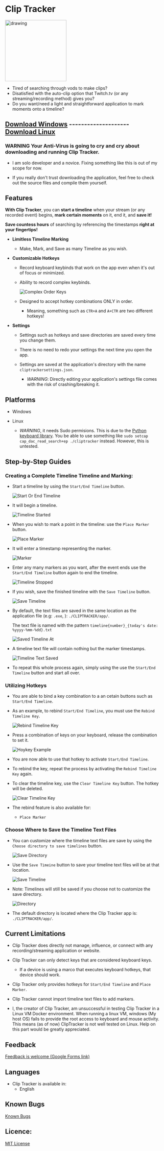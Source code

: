 **Clip Tracker**
========

<img src="icon/cliptrackericon.png" alt="drawing" width="200"/>

- Tired of searching through vods to make clips? 
- Disatisfied with the auto-clip option that Twitch.tv (or any streaming/recording method) gives you?
- Do you want/need a light and straightforward application to mark moments onto a timeline?

## [Download Windows](https://github.com/Socram-Occots/ClipTracker/raw/refs/heads/main/output-windows/cliptracker.exe) -------------------- [Download Linux](https://github.com/Socram-Occots/ClipTracker/raw/refs/heads/main/output-linux/cliptracker)

### **WARNING** Your Anti-Virus is going to cry and cry about downloading and running Clip Tracker. 

- I am solo developer and a novice. Fixing something like this is out of my scope for now.

- If you really don't trust downloading the application, feel free to check out the source files and compile them yourself.

## Features

**With Clip Tracker**, you can **start a timeline** when your stream (or any recorded event) begins,
 **mark certain moments** on it, end it, and **save it!**

**Save countess hours** of searching by referencing the timestamps **right at your fingertips!**

- **Limitless Timeline Marking**

    - Make, Mark, and Save as many Timeline as you wish.

- **Customizable Hotkeys**

    - Record keyboard keybinds that work on the app even when it's out of focus or minimized.

    - Ability to record complex keybinds.

        ![Complex Order Keys](Screenshots/ComplexOrderKeys.jpg)

    - Designed to accept hotkey combinations ONLY in order.
    
        - Meaning, something such as `CTR+A` and `A+CTR` are two different hotkeys!

- **Settings**

    - Settings such as hotkeys and save directories are saved every time you change them.

    - There is no need to redo your settings the next time you open the app.

    - Settings are saved at the application's directory with the name `cliptrackersettings.json`.

        - *WARNING*: Directly editing your application's settings file comes with the risk of crashing/breaking it.

## Platforms

- Windows

- Linux 

    - *WARNING*, it needs Sudo permisions. This is due to the [Python keyboard library](https://pypi.org/project/keyboard/).
    You be able to use something like `sudo setcap cap_dac_read_search+ep ./cliptracker` instead. However, this is untested.

## Step-by-Step Guides 

### Creating a Complete Timeline Timeline and Marking:

- Start a timeline by using the `Start/End Timeline` button. 

    ![Start Or End Timeline](Screenshots/StartOrEndTimeline.jpg)

- It will begin a timeline.

    ![Timeline Started](Screenshots/TimelineStarted.jpg)

- When you wish to mark a point in the timeline: use the `Place Marker` button.

    ![Place Marker](Screenshots/PlaceMarker.jpg)

- It will enter a timestamp representing the marker.

    ![Marker](Screenshots/Marker.jpg)

- Enter any many markers as you want, after the event ends use the `Start/End Timeline` button again to end the timeline.

    ![Timeline Stopped](Screenshots/TimelineStopped.jpg)

- If you wish, save the finished timeline with the `Save Timeline` button.

    ![Save Timeline](Screenshots/SaveTimeline.jpg)

- By default, the text files are saved in the same location as the application file (e.g: `.exe`, ): `./CLIPTRACKER/app/`.

    The text file is named with the pattern `timeline{number}_{today's date: %yyyy-%mm-%dd}.txt`

    ![Saved Timeline At](Screenshots/SavedTimelineAt.jpg)

- A timeline text file will contain nothing but the marker timestamps.

    ![Timeline Text Saved](Screenshots/TimelineTxtSaved.jpg)

- To repeat this whole process again, simply using the use the `Start/End Timeline` button and start all over.

### Utilizing Hotkeys

- You are able to bind a key combination to a an cetain buttons such as `Start/End Timeline`.

- As an example, to rebind `Start/End Timeline`, you must use the `Rebind Timeline Key`.

    ![Rebind Timeline Key](Screenshots/RebindTimelineKey.jpg)

- Press a combination of keys on your keyboard, release the combination to set it.

    ![Hoykey Example](Screenshots/HotkeyExample.jpg)

- You are now able to use that hotkey to activate `Start/End Timeline`.

- To rebind the key, repeat the process by activating the `Rebind Timeline Key` again.

- To clear the timeline key, use the `Clear Timeline Key` button. The hotkey will be deleted.

    ![Clear Timeline Key](Screenshots/ClearTimelineKey.jpg)

- The rebind feature is also available for:

    - `Place Marker`

### Choose Where to Save the Timeline Text Files

- You can customize where the timeline text files are save by using the `Choose directory to save timelines` button.

    ![Save Directory](Screenshots/SaveDirectory.jpg)

- Use the `Save Timeine` button to save your timeline text files will be at that location.

    ![Save Timeline](Screenshots/SaveTimeline.jpg)

- Note: Timelines will still be saved if you choose not to customize the save directory.

    ![Directory](Screenshots/Directory.jpg)

- The default directory is located where the Clip Tracker app is: `./CLIPTRACKER/app/`.

## Current Limitations

- Clip Tracker does directly not manage, influence, or connect with any recording/streaming application or website.

- Clip Tracker can only detect keys that are considered keyboard keys.

    - If a device is using a marco that executes keyboard hotkeys, that device should work.

- Clip Tracker only provides hotkeys for `Start/End Timeline` and `Place Marker`.

- Clip Tracker cannot import timeline text files to add markers.

- I, the creator of Clip Tracker, am unsuccessful in testing Clip Tracker in a Linux VM Docker environment. When running a linux VM, windows (My host OS) fails to provide the root access to keyboard and mouse activity. This means (as of now) ClipTracker is not well tested on Linux. Help on this part would be greatly appreciated.

## Feedback
[Feedback is welcome (Google Forms link)](https://forms.gle/VAUPoc1Qhi4d2XZc6)

## Languages
- Clip Tracker is available in:
    - English

## Known Bugs
[Known Bugs](KnownBugs.md)


## Licence:
[MIT License](LICENCE)